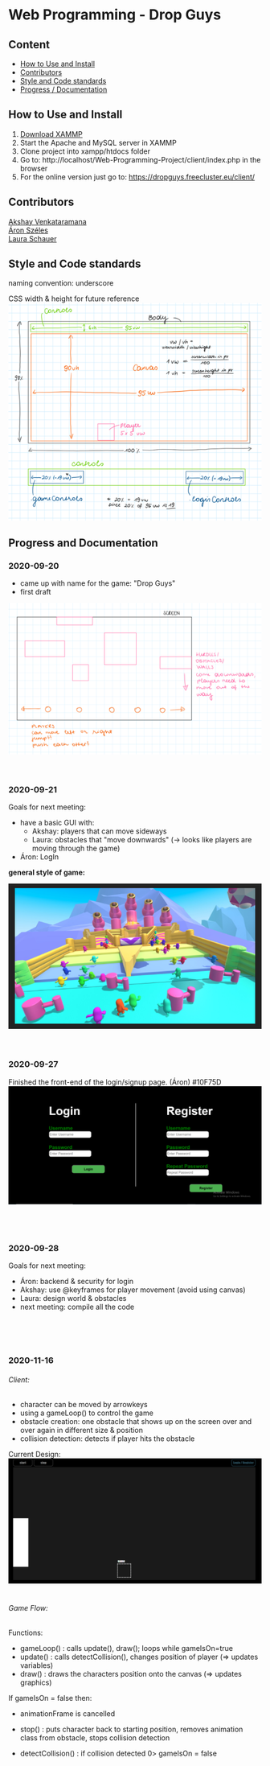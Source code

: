 # Web Programming - Drop Guys

## Content

- [How to Use and Install](#how-to-use-and-install)
- [Contributors](#contributors)
- [Style and Code standards](#style-and-code-standards)
- [Progress / Documentation](#progress-and-documentation)


## How to Use and Install
1. [Download XAMMP](https://www.apachefriends.org/download.html)
2. Start the Apache and MySQL server in XAMMP
3. Clone project into xampp/htdocs folder
4. Go to: http://localhost/Web-Programming-Project/client/index.php in the browser
5. For the online version just go to: https://dropguys.freecluster.eu/client/

## Contributors
[Akshay Venkataramana](https://github.com/Ya2001)  
[Áron Széles](https://github.com/szelesaron)  
[Laura Schauer](https://github.com/lascha212)


## Style and Code standards

naming convention: underscore  

CSS width & height for future reference  
![css width & height](./images/css_measurements.png)


## Progress and Documentation

### 2020-09-20

- came up with name for the game: "Drop Guys"
- first draft

![first draft](./images/draft_1.png)
</br>
</br>
</br>

### 2020-09-21

Goals for next meeting:  
- have a basic GUI with:  
  - Akshay: players that can move sideways  
  - Laura: obstacles that "move downwards" (-> looks like players are moving through the game)  
- Áron: LogIn

**general style of game:**  

![style inspo](./images/style_inspo.png)
</br>
</br>
</br>

### 2020-09-27

Finished the front-end of the login/signup page. (Áron) #10F75D
![login_design](./images/login.PNG)    
</br>
</br>
</br>

### 2020-09-28  

Goals for next meeting:   
- Áron: backend & security for login  
- Akshay: use @keyframes for player movement (avoid using canvas)  
- Laura: design world & obstacles  
- next meeting: compile all the code
</br>
</br>
</br>

### 2020-11-16

###### Client:  
- character can be moved by arrowkeys  
- using a gameLoop() to control the game  
- obstacle creation: one obstacle that shows up on the screen over and over again in different size & position 
- collision detection: detects if player hits the obstacle  

Current Design: 
![current_design](./images/2020-11-16_design.png)
</br>
</br>

###### Game Flow:  
Functions:  
- gameLoop() : calls update(), draw(); loops while gameIsOn=true
- update() : calls detectCollision(), changes position of player (=> updates variables) 
- draw() : draws the characters position onto the canvas (=> updates graphics) 

If gameIsOn = false then:  
- animationFrame is cancelled
- stop() : puts character back to starting position, removes animation class from obstacle, stops collision detection  

- detectCollision() : if collision detected 0> gameIsOn = false
